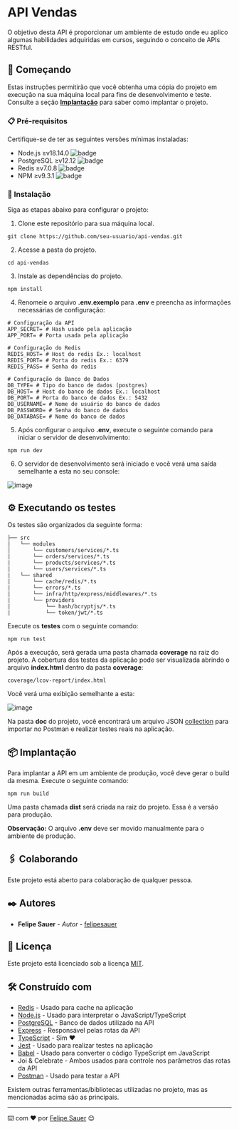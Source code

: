 # API Vendas

O objetivo desta API é proporcionar um ambiente de estudo onde eu aplico algumas habilidades adquiridas em cursos, seguindo o conceito de APIs RESTful.

## 🚀 Começando

Estas instruções permitirão que você obtenha uma cópia do projeto em execução na sua máquina local para fins de desenvolvimento e teste. Consulte a seção **[Implantação](#-implantação)** para saber como implantar o projeto.

### 📋 Pré-requisitos

Certifique-se de ter as seguintes versões mínimas instaladas:

- Node.js ≥v18.14.0 ![badge](https://img.shields.io/badge/NODEJS-≥v18.14.0-339933?style=for-the-badge&logo=nodedotjs)
- PostgreSQL ≥v12.12 ![badge](https://img.shields.io/badge/POSTGRES-≥v12.12-4169E1?style=for-the-badge&logo=postgresql)
- Redis ≥v7.0.8 ![badge](https://img.shields.io/badge/REDIS-≥v7.0.8-DC382D?style=for-the-badge&logo=redis)
- NPM ≥v9.3.1 ![badge](https://img.shields.io/badge/NPM-≥v9.3.1-CB3837?style=for-the-badge&logo=npm)

### 🔧 Instalação

Siga as etapas abaixo para configurar o projeto:

1. Clone este repositório para sua máquina local.

```
git clone https://github.com/seu-usuario/api-vendas.git
```

2. Acesse a pasta do projeto.

```
cd api-vendas
```

3. Instale as dependências do projeto.

```
npm install
```

4. Renomeie o arquivo **.env.exemplo** para **.env** e preencha as informações necessárias de configuração:

```properties
# Configuração da API
APP_SECRET= # Hash usado pela aplicação
APP_PORT= # Porta usada pela aplicação

# Configuração do Redis
REDIS_HOST= # Host do redis Ex.: localhost
REDIS_PORT= # Porta do redis Ex.: 6379
REDIS_PASS= # Senha do redis

# Configuração do Banco de Dados
DB_TYPE= # Tipo do banco de dados (postgres)
DB_HOST= # Host do banco de dados Ex.: localhost
DB_PORT= # Porta do banco de dados Ex.: 5432
DB_USERNAME= # Nome de usuário do banco de dados
DB_PASSWORD= # Senha do banco de dados
DB_DATABASE= # Nome do banco de dados
```

5. Após configurar o arquivo **.env**, execute o seguinte comando para iniciar o servidor de desenvolvimento:

```
npm run dev
```

6. O servidor de desenvolvimento será iniciado e você verá uma saída semelhante a esta no seu console:

![image](https://user-images.githubusercontent.com/120697114/218758173-0ad2cd5a-7bb0-40f9-b9d6-09803081cfce.png)

## ⚙️ Executando os testes

Os testes são organizados da seguinte forma:

```
├── src
|   └── modules
│       └── customers/services/*.ts
|       └── orders/services/*.ts
|       └── products/services/*.ts
|       └── users/services/*.ts
|   └── shared
|       └── cache/redis/*.ts
|       └── errors/*.ts
|       └── infra/http/express/middlewares/*.ts
|       └── providers
|           └── hash/bcryptjs/*.ts
|           └── token/jwt/*.ts
```

Execute os **testes** com o seguinte comando:

```
npm run test
```

Após a execução, será gerada uma pasta chamada **coverage** na raiz do projeto. A cobertura dos testes da aplicação pode ser visualizada abrindo o arquivo **index.html** dentro da pasta **coverage**:

```
coverage/lcov-report/index.html
```

Você verá uma exibição semelhante a esta:

![image](https://user-images.githubusercontent.com/120697114/218764949-bece63be-3094-46a5-92dd-cb4f46eb7f45.png)

Na pasta **doc** do projeto, você encontrará um arquivo JSON [collection](https://github.com/felipesauer/api-vendas/blob/main/doc/api-vendas.postman_collection.json) para importar no Postman e realizar testes reais na aplicação.

## 📦 Implantação

Para implantar a API em um ambiente de produção, você deve gerar o build da mesma. Execute o seguinte comando:

```
npm run build
```

Uma pasta chamada **dist** será criada na raiz do projeto. Essa é a versão para produção.

**Observação:** O arquivo **.env** deve ser movido manualmente para o ambiente de produção.

## 🖇️ Colaborando

Este projeto está aberto para colaboração de qualquer pessoa.

## ✒️ Autores

* **Felipe Sauer** - *Autor* - [felipesauer](https://github.com/felipesauer)

## 📄 Licença

Este projeto está licenciado sob a licença [MIT](https://github.com/felipesauer/api-vendas/blob/main/LICENSE).

## 🛠️ Construído com

- [Redis](https://redis.io/) - Usado para cache na aplicação
- [Node.js](https://nodejs.org/en/) - Usado para interpretar o JavaScript/TypeScript
- [PostgreSQL](https://www.postgresql.org/) - Banco de dados utilizado na API
- [Express](https://expressjs.com/pt-br/) - Responsável pelas rotas da API
- [TypeScript](https://www.typescriptlang.org/) - Sim ❤️
- [Jest](https://jestjs.io/pt-BR/) - Usado para realizar testes na aplicação
- [Babel](https://babeljs.io/) - Usado para converter o código TypeScript em JavaScript
- Joi & Celebrate - Ambos usados para controle nos parâmetros das rotas da API
- [Postman](https://www.postman.com/) - Usado para testar a API

Existem outras ferramentas/bibliotecas utilizadas no projeto, mas as mencionadas acima são as principais.

---
⌨️ com ❤️ por [Felipe Sauer](https://github.com/felipesauer) 😊
